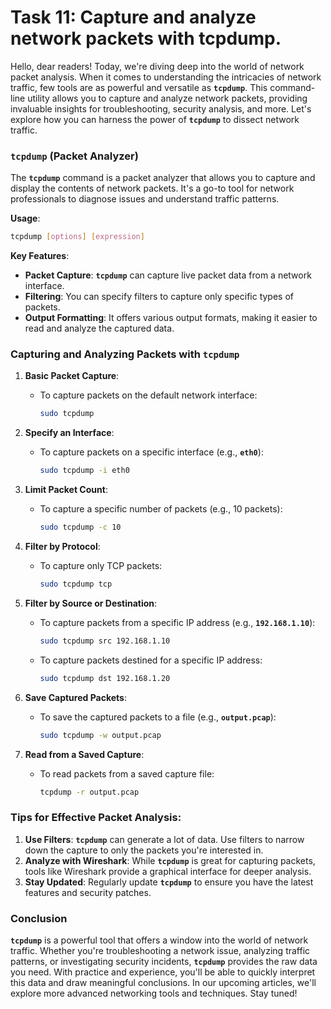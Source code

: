# Task 11: Capture and analyze network packets with tcpdump.

Hello, dear readers! Today, we're diving deep into the world of network packet analysis. When it comes to understanding the intricacies of network traffic, few tools are as powerful and versatile as **`tcpdump`**. This command-line utility allows you to capture and analyze network packets, providing invaluable insights for troubleshooting, security analysis, and more. Let's explore how you can harness the power of **`tcpdump`** to dissect network traffic.

### **`tcpdump` (Packet Analyzer)**

The **`tcpdump`** command is a packet analyzer that allows you to capture and display the contents of network packets. It's a go-to tool for network professionals to diagnose issues and understand traffic patterns.

**Usage**:

```bash
tcpdump [options] [expression]
```

**Key Features**:

- **Packet Capture**: **`tcpdump`** can capture live packet data from a network interface.
- **Filtering**: You can specify filters to capture only specific types of packets.
- **Output Formatting**: It offers various output formats, making it easier to read and analyze the captured data.

### **Capturing and Analyzing Packets with `tcpdump`**

1. **Basic Packet Capture**:
    - To capture packets on the default network interface:
        
        ```bash
        sudo tcpdump
        ```
        
2. **Specify an Interface**:
    - To capture packets on a specific interface (e.g., **`eth0`**):
        
        ```bash
        sudo tcpdump -i eth0
        ```
        
3. **Limit Packet Count**:
    - To capture a specific number of packets (e.g., 10 packets):
        
        ```bash
        sudo tcpdump -c 10
        ```
        
4. **Filter by Protocol**:
    - To capture only TCP packets:
        
        ```bash
        sudo tcpdump tcp
        ```
        
5. **Filter by Source or Destination**:
    - To capture packets from a specific IP address (e.g., **`192.168.1.10`**):
        
        ```bash
        sudo tcpdump src 192.168.1.10
        ```
        
    - To capture packets destined for a specific IP address:
        
        ```bash
        sudo tcpdump dst 192.168.1.20
        ```
        
6. **Save Captured Packets**:
    - To save the captured packets to a file (e.g., **`output.pcap`**):
        
        ```bash
        sudo tcpdump -w output.pcap
        ```
        
7. **Read from a Saved Capture**:
    - To read packets from a saved capture file:
        
        ```bash
        tcpdump -r output.pcap
        ```
        

### **Tips for Effective Packet Analysis:**

1. **Use Filters**: **`tcpdump`** can generate a lot of data. Use filters to narrow down the capture to only the packets you're interested in.
2. **Analyze with Wireshark**: While **`tcpdump`** is great for capturing packets, tools like Wireshark provide a graphical interface for deeper analysis.
3. **Stay Updated**: Regularly update **`tcpdump`** to ensure you have the latest features and security patches.

### **Conclusion**

**`tcpdump`** is a powerful tool that offers a window into the world of network traffic. Whether you're troubleshooting a network issue, analyzing traffic patterns, or investigating security incidents, **`tcpdump`** provides the raw data you need. With practice and experience, you'll be able to quickly interpret this data and draw meaningful conclusions. In our upcoming articles, we'll explore more advanced networking tools and techniques. Stay tuned!